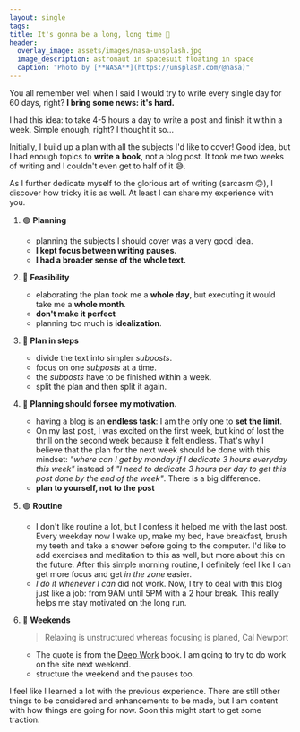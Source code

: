 ```yaml
---
layout: single
tags:
title: It's gonna be a long, long time 🎵
header:
  overlay_image: assets/images/nasa-unsplash.jpg
  image_description: astronaut in spacesuit floating in space
  caption: "Photo by [**NASA**](https://unsplash.com/@nasa)"
---
```


You all remember well when I said I would try to write every single day for 60 days, right? **I bring some news: it's hard.**

I had this idea: to take 4-5 hours a day to write a post and finish it within a week. Simple enough, right? I thought it so...

Initially, I build up a plan with all the subjects I'd like to cover! Good idea, but I had enough topics to **write a book**, not a blog post. It took me two weeks of writing and I couldn't even get to half of it 😅.

As I further dedicate myself to the glorious art of writing (sarcasm 🙃), I discover how tricky it is as well. At least I can share my experience with you.

1. 🟢 **Planning**
   - planning the subjects I should cover was a very good idea.
   - **I kept focus between writing pauses.**
   - **I had a broader sense of the whole text.**
2. 🔴 **Feasibility**
   - elaborating the plan took me a **whole day**, but executing it would take me a **whole month**.
   - **don't make it perfect**
   - planning too much is **idealization**.
3. 🔵 **Plan in steps**
   - divide the text into simpler _subposts_.
   - focus on one _subposts_ at a time.
   - the _subposts_ have to be finished within a week.
   - split the plan and then split it again.
4. 🔵 **Planning should forsee my motivation.**

   - having a blog is an **endless task**: I am the only one to **set the limit**.
   - On my last post, I was excited on the first week, but kind of lost the thrill on the second week because it felt endless. That's why I believe that the plan for the next week should be done with this mindset: _"where can I get by monday if I dedicate 3 hours everyday this week"_ instead of _"I need to dedicate 3 hours per day to get this post done by the end of the week"_. There is a big difference.
   - **plan to yourself, not to the post**

5. 🟢 **Routine**

   - I don't like routine a lot, but I confess it helped me with the last post. Every weekday now I wake up, make my bed, have breakfast, brush my teeth and take a shower before going to the computer. I'd like to add exercises and meditation to this as well, but more about this on the future. After this simple morning routine, I definitely feel like I can get more focus and get _in the zone_ easier.
   - _I do it whenever I can_ did not work. Now, I try to deal with this blog just like a job: from 9AM until 5PM with a 2 hour break. This really helps me stay motivated on the long run.

6. 🔵 **Weekends**

   > Relaxing is unstructured whereas focusing is planed, Cal Newport

   - The quote is from the [Deep Work](https://www.calnewport.com/books/deep-work/) book. I am going to try to do work on the site next weekend.
   - structure the weekend and the pauses too.

I feel like I learned a lot with the previous experience. There are still other things to be considered and enhancements to be made, but I am content with how things are going for now. Soon this might start to get some traction.
